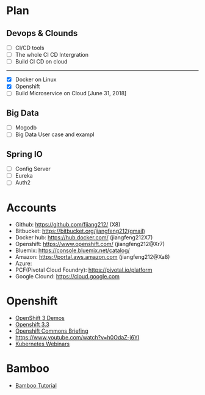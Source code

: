 # Plan
## Devops & Clounds
- [ ] CI/CD tools 
- [ ] The whole CI CD Intergration
- [ ] Build CI CD on cloud
- - - -
- [x] Docker on Linux
- [x] Openshift 
- [ ] Build Microservice on Cloud [June 31, 2018]

## Big Data
- [ ] Mogodb
- [ ] Big Data User case and exampl

## Spring IO
- [ ] Config Server
- [ ] Eureka
- [ ] Auth2

# Accounts
* Github: https://github.com/fjiang212/ (X8)
* Bitbucket: https://bitbucket.org/jiangfeng212(gmail)
* Docker hub: https://hub.docker.com/ (jiangfeng212X7)
* Openshift: https://www.openshift.com/ (jiangfeng212@Xr7)
* Bluemix: https://console.bluemix.net/catalog/
* Amazon: https://portal.aws.amazon.com (jiangfeng212@Xa8)
* Azure:
* PCF(Pivotal Cloud Foundry): https://pivotal.io/platform
* Google Clound: https://cloud.google.com



# Openshift

* [OpenShift 3 Demos](https://www.youtube.com/playlist?list=PLaR6Rq6Z4Iqficb-XqeydZD_ZTD3XEwBp)
* [Openshift 3.3](https://www.youtube.com/watch?v=KBuvZd7xuwE&list=PLaR6Rq6Z4IqfJZiukpniJ8rSvxQFoa1kY)
* [Openshift Commons Briefing](https://www.youtube.com/watch?v=OtrmMzQWqfA&list=PLaR6Rq6Z4IqdIM7LtosKqi3LlYXyxjwnj)
* https://www.youtube.com/watch?v=h0OdaZ-j6YI
* [Kubernetes Webinars](https://www.youtube.com/watch?v=_vHTaIJm9uY&index=1&list=PLF3s2WICJlqOiymMaTLjwwHz-MSVbtJPQ)
# Bamboo
* [Bamboo Tutorial](https://www.youtube.com/watch?v=fZkfhN1_YgE&list=PLaD4FvsFdarQp-qHSr3EqWz1WLFa-HUeD)
